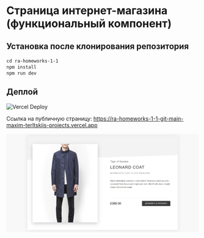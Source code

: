 # Страница интернет-магазина (функциональный компонент)

## Установка после клонирования репозитория

```
cd ra-homeworks-1-1
npm install
npm run dev
```

## Деплой

![Vercel Deploy](https://deploy-badge.vercel.app/vercel/ra-homeworks-1-1-git-main-maxim-terltskiis-projects)

Ссылка на публичную страницу: https://ra-homeworks-1-1-git-main-maxim-terltskiis-projects.vercel.app

![Веб-страница](./pic/web-page.png)

